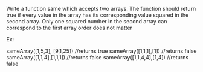 Write a function same which accepts two arrays. 
The function should return true if every value in the array has its 
corresponding value squared in the second array.
Only one squared number in the second array can correspond to the first array
order does not matter


Ex: 

sameArray([1,5,3], [9,1,25])  //returns true
sameArray([1,1,1],[1]) //returns false
sameArray([1,1,4],[1,1,1]) //returns false
sameArray([1,1,4,4],[1,4]) //returns false